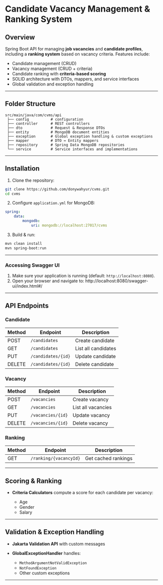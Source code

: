 # Candidate Vacancy Management & Ranking System

## Overview

Spring Boot API for managing **job vacancies** and **candidate profiles**, including a **ranking system** based on vacancy criteria.
Features include:

-   Candidate management (CRUD)
-   Vacancy management (CRUD + criteria)
-   Candidate ranking with **criteria-based scoring**
-   SOLID architecture with DTOs, mappers, and service interfaces
-   Global validation and exception handling

---

## Folder Structure

```
src/main/java/com/cvms/api
 ├── config          # configuration
 ├── controller      # REST controllers
 ├── dto             # Request & Response DTOs
 ├── entity          # MongoDB document entities
 ├── exception       # Global exception handling & custom exceptions
 ├── mapper          # DTO ↔ Entity mappers
 ├── repository      # Spring Data MongoDB repositories
 └── service         # Service interfaces and implementations
```

---

## Installation

1. Clone the repository:

```bash
git clone https://github.com/donywahyur/cvms.git
cd cvms
```

2. Configure `application.yml` for MongoDB:

```yaml
spring:
    data:
        mongodb:
            uri: mongodb://localhost:27017/cvms
```

3. Build & run:

```bash
mvn clean install
mvn spring-boot:run
```

---

### Accessing Swagger UI

1. Make sure your application is running (default: `http://localhost:8080`).
2. Open your browser and navigate to: http://localhost:8080/swagger-ui/index.html#/

---

## API Endpoints

### Candidate

| Method | Endpoint           | Description         |
| ------ | ------------------ | ------------------- |
| POST   | `/candidates`      | Create candidate    |
| GET    | `/candidates`      | List all candidates |
| PUT    | `/candidates/{id}` | Update candidate    |
| DELETE | `/candidates/{id}` | Delete candidate    |

### Vacancy

| Method | Endpoint          | Description        |
| ------ | ----------------- | ------------------ |
| POST   | `/vacancies`      | Create vacancy     |
| GET    | `/vacancies`      | List all vacancies |
| PUT    | `/vacancies/{id}` | Update vacancy     |
| DELETE | `/vacancies/{id}` | Delete vacancy     |

### Ranking

| Method | Endpoint                | Description         |
| ------ | ----------------------- | ------------------- |
| GET    | `/ranking/{vacancyId}` | Get cached rankings |

---

## Scoring & Ranking

-   **Criteria Calculators** compute a score for each candidate per vacancy:

    -   Age
    -   Gender
    -   Salary

---

## Validation & Exception Handling

-   **Jakarta Validation API** with custom messages
-   **GlobalExceptionHandler** handles:

    -   `MethodArgumentNotValidException`
    -   `NotFoundException`
    -   Other custom exceptions

---
